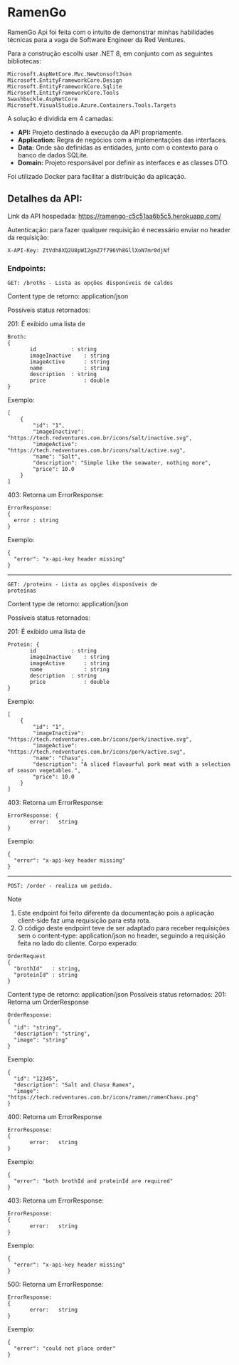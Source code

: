 # RamenGo

 RamenGo Api foi feita com o intuito de demonstrar minhas habilidades técnicas para a vaga de Software Engineer da Red Ventures.
 
 Para a construção escolhi usar .NET 8, em conjunto com as seguintes bibliotecas: 
 ```
 Microsoft.AspNetCore.Mvc.NewtonsoftJson
 Microsoft.EntityFrameworkCore.Design
 Microsoft.EntityFrameworkCore.Sqlite
 Microsoft.EntityFrameworkCore.Tools
 Swashbuckle.AspNetCore
 Microsoft.VisualStudio.Azure.Containers.Tools.Targets
```
 A solução é dividida em 4 camadas: 
 * **API:** Projeto destinado à execução da API propriamente.
 * **Application:** Regra de negócios com a implementações das interfaces.
 * **Data:** Onde são definidas as entidades, junto com o contexto para o banco de dados SQLite.
 * **Domain:** Projeto responsável por definir as interfaces e as classes DTO.

 Foi utilizado Docker para facilitar a distribuição da aplicação.

Detalhes da API: 
----------------------------------------------------------------------------------------------------------
Link da API hospedada: https://ramengo-c5c51aa6b5c5.herokuapp.com/

Autenticação: para fazer qualquer requisição é necessário enviar no header da requisição:
```
X-API-Key: ZtVdh8XQ2U8pWI2gmZ7f796Vh8GllXoN7mr0djNf
```
### Endpoints: 
<code>GET: /broths - Lista as opções disponíveis de caldos</code>

Content type de retorno: application/json

Possíveis status retornados: 

201: É exibido uma lista de 
```
Broth:
{
       id	        : string
       imageInactive 	: string
       imageActive      : string
       name             : string
       description	: string
       price            : double
}
```
Exemplo: 
```
[
    {
        "id": "1",
        "imageInactive": "https://tech.redventures.com.br/icons/salt/inactive.svg",
        "imageActive": "https://tech.redventures.com.br/icons/salt/active.svg",
        "name": "Salt",
        "description": "Simple like the seawater, nothing more",
        "price": 10.0
    }
]
```
403: Retorna um ErrorResponse: 
```
ErrorResponse:
{
  error : string
}
```
Exemplo: 
```
{
  "error": "x-api-key header missing"
}
```
----------------------------------------------------------------------------------------------------------
<code>GET: /proteins - Lista as opções disponíveis de proteínas</code>

Content type de retorno: application/json

Possíveis status retornados: 

201: É exibido uma lista de 
```
Protein: {
       id	        : string
       imageInactive 	: string
       imageActive      : string
       name             : string
       description	: string
       price            : double
}
```
Exemplo: 
```
[
    {
        "id": "1",
        "imageInactive": "https://tech.redventures.com.br/icons/pork/inactive.svg",
        "imageActive": "https://tech.redventures.com.br/icons/pork/active.svg",
        "name": "Chasu",
        "description": "A sliced flavourful pork meat with a selection of season vegetables.",
        "price": 10.0
    }
]
```
403: Retorna um ErrorResponse: 
```
ErrorResponse: {
       error:	string
}
```
Exemplo: 
```
{
  "error": "x-api-key header missing"
}
```
----------------------------------------------------------------------------------------------------------
<code>POST: /order - realiza um pedido.</code>
> [!NOTE]
>1. Este endpoint foi feito diferente da documentação pois a aplicação client-side faz uma requisição para esta rota.
>2. O código deste endpoint teve de ser adaptado para receber requisições sem o content-type: application/json no header, seguindo a requisição feita no lado do cliente.
Corpo experado:
```
OrderRequest
{
  "brothId"   : string,
  "proteinId" : string
}
```
Content type de retorno: application/json
Possíveis status retornados:
201: Retorna um OrderResponse
```
OrderResponse:
{
  "id": "string",
  "description": "string",
  "image": "string"
}
```
Exemplo: 
```
{
  "id": "12345",
  "description": "Salt and Chasu Ramen",
  "image": "https://tech.redventures.com.br/icons/ramen/ramenChasu.png"
}
```

400: Retorna um ErrorResponse
```
ErrorResponse:
{
       error:	string
}
```
Exemplo: 
```
{
  "error": "both brothId and proteinId are required"
}
```
403: Retorna um ErrorResponse: 
```
ErrorResponse:
{
       error:	string
}
```
Exemplo: 
```
{
  "error": "x-api-key header missing"
}
```

500: Retorna um ErrorResponse: 
```
ErrorResponse:
{
       error:	string
}
```
Exemplo: 
```
{
  "error": "could not place order"
}
```

